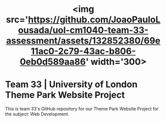 # <p align='center'><img src='https://github.com/JoaoPauloLousada/uol-cm1040-team-33-assessment/assets/132852380/69e11ac0-2c79-43ac-b806-0eb0d589aa86' width='300></p>
# Team 33 | University of London Theme Park Website Project
This is team 33's GitHub repository for our Theme Park Website Project for the subject: Web Development.
